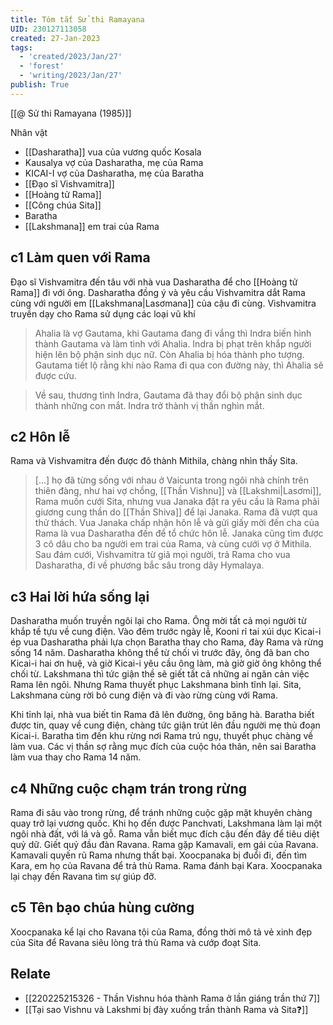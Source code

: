 ```yaml
---
title: Tóm tắt Sử thi Ramayana
UID: 230127113058
created: 27-Jan-2023
tags:
  - 'created/2023/Jan/27'
  - 'forest'
  - 'writing/2023/Jan/27'
publish: True
---
```

[[@ Sử thi Ramayana (1985)]]

Nhân vật
- [[Dasharatha]] vua của vương quốc Kosala
- Kausalya vợ của Dasharatha, mẹ của Rama
- KICAI-I vợ của Dasharatha, mẹ của Baratha
- [[Đạo sĩ Vishvamitra]]
- [[Hoàng tử Rama]]
- [[Công chúa Sita]]
- Baratha
- [[Lakshmana]] em trai của Rama

## c1 Làm quen với Rama

Đạo sĩ Vishvamitra đến tâu với nhà vua Dasharatha để cho [[Hoàng tử Rama]] đi với ông. Dasharatha đồng ý và yêu cầu Vishvamitra dắt Rama cùng với người em [[Lakshmana|Lasơmana]] của cậu đi cùng.
Vishvamitra truyền dạy cho Rama sử dụng các loại vũ khí

> Ahalia là vợ Gautama, khi Gautama đang đi vắng thì Indra biến hình thành Gautama và làm tình với Ahalia. Indra bị phạt trên khắp người hiện lên bộ phận sinh dục nữ. Còn Ahalia bị hóa thành pho tượng. Gautama tiết lộ rằng khi nào Rama đi qua con đường này, thì Ahalia sẽ được cứu.

> Về sau, thương tình Indra, Gautama đã thay đổi bộ phận sinh dục thành những con mắt. Indra trở thành vị thần nghìn mắt.

## c2 Hôn lễ

Rama và Vishvamitra đến được đô thành Mithila, chàng nhìn thấy Sita.
> [...] họ đã từng sống với nhau ở Vaicunta trong ngôi nhà chính trên thiên đàng, như hai vợ chồng, [[Thần Vishnu]] và [[Lakshmi|Lasơmi]],
Rama muốn cưới Sita, nhưng vua Janaka đặt ra yêu cầu là Rama phải giương cung thần do [[Thần Shiva]] để lại Janaka. Rama đã vượt qua thử thách. Vua Janaka chấp nhận hôn lễ và gửi giấy mời đến cha của Rama là vua Dasharatha đến để tổ chức hôn lễ.
Janaka cũng tìm được 3 cô dâu cho ba người em trai của Rama, và cùng cưới vợ ở Mithila. Sau đám cưới, Vishvamitra từ giã mọi người, trả Rama cho vua Dasharatha, đi về phương bắc sâu trong dãy Hymalaya.

## c3 Hai lời hứa sống lại

Dasharatha muốn truyền ngôi lại cho Rama. Ông mời tất cả mọi người từ khắp tề tựu về cung điện. Vào đêm trước ngày lễ, Kooni rỉ tai xúi dục Kicai-i ép vua Dasharatha phải lựa chọn Baratha thay cho Rama, đày Rama và rừng sống 14 năm. Dasharatha không thể từ chối vì trước đây, ông đã ban cho Kicai-i hai ơn huệ, và giờ Kicai-i yêu cầu ông làm, mà giờ giờ ông không thể chối từ. 
Lakshmana thì tức giận thề sẽ giết tất cả những ai ngăn cản việc Rama lên ngôi. Nhưng Rama thuyết phục Lakshmana bình tĩnh lại. Sita, Lakshmana cùng rời bỏ cung điện và đi vào rừng cùng với Rama.

Khi tỉnh lại, nhà vua biết tin Rama đã lên đường, ông băng hà. Baratha biết được tin, quay về cung điện, chàng tức giận trút lên đầu người mẹ thủ đoạn Kicai-i. Baratha tìm đến khu rừng nơi Rama trú ngụ, thuyết phục chàng về làm vua. Các vị thần sợ rằng mục đích của cuộc hóa thân, nên sai Baratha làm vua thay cho Rama 14 năm.

## c4 Những cuộc chạm trán trong rừng
Rama đi sâu vào trong rừng, để tránh những cuộc gặp mặt khuyên chàng quay trở lại vương quốc. Khi họ đến được Panchvati, Lakshmana làm lại một ngôi nhà đất, với lá và gỗ. Rama vẫn biết mục đích cậu đến đây để tiêu diệt quỷ dữ. Giết quỷ đầu đàn Ravana.
Rama gặp Kamavali, em gái của Ravana. Kamavali quyến rũ Rama nhưng thất bại.
Xoocpanaka bị đuổi đi, đến tìm Kara, em họ của Ravana để trả thù Rama. Rama đánh bại Kara. Xoocpanaka lại chạy đến Ravana tìm sự giúp đỡ.

## c5 Tên bạo chúa hùng cường
Xoocpanaka kể lại cho Ravana tội của Rama, đồng thời mô tả vẻ xinh đẹp của Sita để Ravana siêu lòng trả thù Rama và cướp đoạt Sita.


## Relate
- [[220225215326 - Thần Vishnu hóa thành Rama ở lần giáng trần thứ 7]]
- [[Tại sao Vishnu và Lakshmi bị đày xuống trần thành Rama và Sita❓]]
